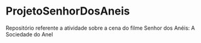 # ProjetoSenhorDosAneis
Repositório referente a atividade sobre a cena do filme Senhor dos Anéis: A Sociedade do Anel
